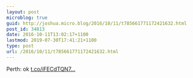 ```yaml
---
layout: post
microblog: true
guid: http://joshua.micro.blog/2016/10/11/t785661771172421632.html
post_id: 34813
date: 2016-10-11T13:02:17+1100
lastmod: 2019-07-30T17:41:21+1100
type: post
url: /2016/10/11/t785661771172421632.html
---
```

Perth: ok [t.co/iFECdTQN7...](https://t.co/iFECdTQN7B)
